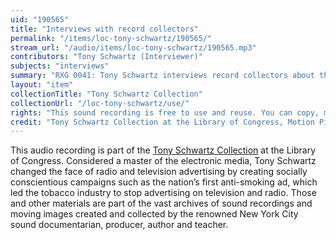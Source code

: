 ```yaml
---
uid: "190565"
title: "Interviews with record collectors"
permalink: "/items/loc-tony-schwartz/190565/"
stream_url: "/audio/items/loc-tony-schwartz/190565.mp3"
contributors: "Tony Schwartz (Interviewer)"
subjects: "interviews"
summary: "RXG 0041: Tony Schwartz interviews record collectors about their record purchases and listening habits (in record store) (00:00) -- TS interviews record collectors and listeners about their record purchases and listening habits (in quieter environment; at home?) (04:21)."
layout: "item"
collectionTitle: "Tony Schwartz Collection"
collectionUrl: "/loc-tony-schwartz/use/"
rights: "This sound recording is free to use and reuse. You can copy, modify, distribute and perform the work, even for commercial purposes, all without asking permission. Attribution is recommended but not required."
credit: "Tony Schwartz Collection at the Library of Congress, Motion Picture, Broadcasting and Recorded Sound Division."
---
```


This audio recording is part of the [Tony Schwartz Collection](https://www.loc.gov/rr/record/schwartzcollection.html) at the Library of Congress. Considered a master of the electronic media, Tony Schwartz changed the face of radio and television advertising by creating socially conscientious campaigns such as the nation’s first anti-smoking ad, which led the tobacco industry to stop advertising on television and radio. Those and other materials are part of the vast archives of sound recordings and moving images created and collected by the renowned New York City sound documentarian, producer, author and teacher.